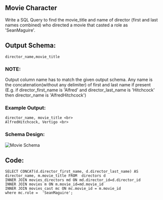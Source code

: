## Movie Character
Write a SQL Query to find the movie_title and name of director (first and last names combined) who directed a movie that casted a role as 'SeanMaguire'.

## Output Schema:
```
director_name,movie_title
```
### NOTE:

Output column name has to match the given output schema.
Any name is the concatenation(without any delimiter) of first and last name if present
(E.g. if director_first_name is 'Alfred' and director_last_name is 'Hitchcock' then director_name is 'AlfredHitchcock')
### Example Output:
```
director_name, movie_title <br>
AlfredHitchcock, Vertigo <br>
```
### Schema Design:
![Movie Schema](
https://s3-us-west-2.amazonaws.com/ib-assessment-tests/problem_images/sql_course.jpg)

## Code: 
```
SELECT CONCAT(d.director_first_name, d.director_last_name) AS director_name, m.movie_title FROM  directors d
INNER JOIN movies_directors md ON md.director_id=d.director_id
INNER JOIN movies m ON m.movie_id=md.movie_id
INNER JOIN movies_cast mc ON mc.movie_id = m.movie_id
where mc.role =  'SeanMaguire';

```
